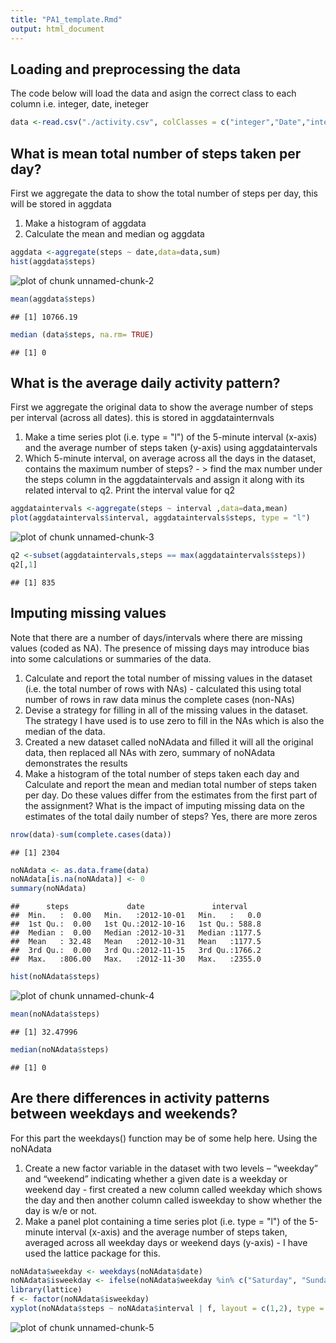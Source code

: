 ```yaml
---
title: "PA1_template.Rmd"
output: html_document
---
```

## Loading and preprocessing the data
The code below will load the data and asign the correct class to each column i.e. integer, date, ineteger

```r
data <-read.csv("./activity.csv", colClasses = c("integer","Date","integer"))
```

## What is mean total number of steps taken per day?
First we aggregate the data to show the total number of steps per day, this will be stored in aggdata
1. Make a histogram of aggdata
2. Calculate the mean and median og aggdata

```r
aggdata <-aggregate(steps ~ date,data=data,sum)
hist(aggdata$steps)
```

![plot of chunk unnamed-chunk-2](figure/unnamed-chunk-2-1.png) 

```r
mean(aggdata$steps)
```

```
## [1] 10766.19
```

```r
median (data$steps, na.rm= TRUE)
```

```
## [1] 0
```

## What is the average daily activity pattern?
First we aggregate the original data to show the average number of steps per interval (across all dates). this is stored in aggdatainternvals
1. Make a time series plot (i.e. type = "l") of the 5-minute interval (x-axis) and the average number of steps taken (y-axis) using aggdataintervals
2. Which 5-minute interval, on average across all the days in the dataset, contains the maximum number of steps? - > find the max number under the steps column in the aggdataintervals and assign it along with its related interval to q2. Print the interval value for q2


```r
aggdataintervals <-aggregate(steps ~ interval ,data=data,mean)
plot(aggdataintervals$interval, aggdataintervals$steps, type = "l")
```

![plot of chunk unnamed-chunk-3](figure/unnamed-chunk-3-1.png) 

```r
q2 <-subset(aggdataintervals,steps == max(aggdataintervals$steps))
q2[,1]
```

```
## [1] 835
```

## Imputing missing values
Note that there are a number of days/intervals where there are missing values (coded as NA). The presence of missing days may introduce bias into some calculations or summaries of the data.
1. Calculate and report the total number of missing values in the dataset (i.e. the total number of rows with NAs) - calculated this using total number of rows in raw data minus the complete cases (non-NAs)
2. Devise a strategy for filling in all of the missing values in the dataset. The strategy I have used is to use zero to fill in the NAs which is also the median of the data.
3. Created a new dataset called noNAdata and filled it will all the original data, then replaced all NAs with zero, summary of noNAdata demonstrates the results
4. Make a histogram of the total number of steps taken each day and Calculate and report the mean and median total number of steps taken per day. Do these values differ from the estimates from the first part of the assignment? What is the impact of imputing missing data on the estimates of the total daily number of steps? Yes, there are more zeros


```r
nrow(data)-sum(complete.cases(data))
```

```
## [1] 2304
```

```r
noNAdata <- as.data.frame(data)
noNAdata[is.na(noNAdata)] <- 0
summary(noNAdata)
```

```
##      steps             date               interval     
##  Min.   :  0.00   Min.   :2012-10-01   Min.   :   0.0  
##  1st Qu.:  0.00   1st Qu.:2012-10-16   1st Qu.: 588.8  
##  Median :  0.00   Median :2012-10-31   Median :1177.5  
##  Mean   : 32.48   Mean   :2012-10-31   Mean   :1177.5  
##  3rd Qu.:  0.00   3rd Qu.:2012-11-15   3rd Qu.:1766.2  
##  Max.   :806.00   Max.   :2012-11-30   Max.   :2355.0
```

```r
hist(noNAdata$steps)
```

![plot of chunk unnamed-chunk-4](figure/unnamed-chunk-4-1.png) 

```r
mean(noNAdata$steps)
```

```
## [1] 32.47996
```

```r
median(noNAdata$steps)
```

```
## [1] 0
```

## Are there differences in activity patterns between weekdays and weekends?
For this part the weekdays() function may be of some help here. 
Using the noNAdata
1. Create a new factor variable in the dataset with two levels – “weekday” and “weekend” indicating whether a given date is a weekday or weekend day - first created a new column called weekday which shows the day and then another column called isweekday to show whether the day is w/e or not.
2. Make a panel plot containing a time series plot (i.e. type = "l") of the 5-minute interval (x-axis) and the average number of steps taken, averaged across all weekday days or weekend days (y-axis) - I have used the lattice package for this.

```r
noNAdata$weekday <- weekdays(noNAdata$date)
noNAdata$isweekday <- ifelse(noNAdata$weekday %in% c("Saturday", "Sunday"), "weekend", "weekday")
library(lattice)
f <- factor(noNAdata$isweekday)
xyplot(noNAdata$steps ~ noNAdata$interval | f, layout = c(1,2), type = "l")
```

![plot of chunk unnamed-chunk-5](figure/unnamed-chunk-5-1.png) 
